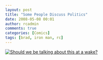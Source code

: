 ```yaml
---
layout: post
title: "Some People Discuss Politics"
date: 2008-05-08 00:01
author: rcadmin
comments: true
categories: [Comics]
tags: [brad, iron man, rc]
---
```

<a href="http://bitsmack.com/wp/2008/05/08/some-people-discuss-politics/"><img src='http://dl.bitsmack.com/uploads/2008/05/20080508.jpg' title='Should we be talking about this at a wake?' /></a>
